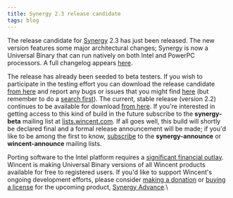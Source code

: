 ```yaml
---
title: Synergy 2.3 release candidate
tags: blog
---
```


The release candidate for [Synergy](http://synergy.wincent.com/) 2.3 has just been released. The new version features some major architectural changes; Synergy is now a Universal Binary that can run natively on both Intel and PowerPC processors. A full changelog appears [here](http://www.wincent.com/a/products/synergy-classic/history/).

The release has already been seeded to beta testers. If you wish to participate in the testing effort you can download the release candidate [from here](http://www.wincent.com/download.php?item=Synergy2.3.dmg) and report any bugs or issues that you might find [here](http://bugs.wincent.com/) (but remember to do a [search first](http://www.wincent.com/a/support/bugs/query.cgi)). The current, stable release (version 2.2) continues to be available for download [from here](http://www.wincent.com/download.php?item=Synergy.dmg). If you're interested in getting access to this kind of build in the future subscribe to the **synergy-beta** mailing list at [lists.wincent.com](http://lists.wincent.com/). If all goes well, this build will shortly be declared final and a formal release announcement will be made; if you'd like to be among the first to know, [subscribe](http://lists.wincent.com/) to the **synergy-announce** or **wincent-announce** mailing lists.

Porting software to the Intel platform requires a [significant financial outlay](http://developer.apple.com/transition/). Wincent is making Universal Binary versions of all Wincent products available for free to registered users. If you'd like to support Wincent's ongoing development efforts, please consider [making a donation](https://secure.wincent.com/a/products/synergy-classic/donate/) or [buying a license](https://secure.wincent.com/a/products/synergy-advance/purchase/) for the upcoming product, [Synergy Advance](http://synergyadvance.com/).\
